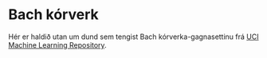 # Bach kórverk

Hér er haldið utan um dund sem tengist Bach kórverka-gagnasettinu frá [UCI Machine Learning Repository](https://archive.ics.uci.edu/ml/datasets/Bach+Chorales).
